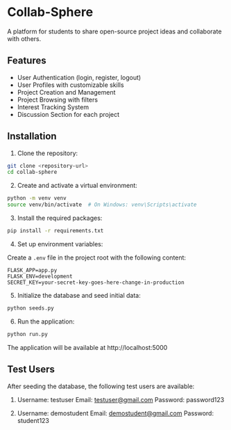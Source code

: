 
# Collab-Sphere

A platform for students to share open-source project ideas and collaborate with others.

## Features

- User Authentication (login, register, logout)
- User Profiles with customizable skills
- Project Creation and Management
- Project Browsing with filters
- Interest Tracking System
- Discussion Section for each project

## Installation

1. Clone the repository:

```bash
git clone <repository-url>
cd collab-sphere
```

2. Create and activate a virtual environment:

```bash
python -m venv venv
source venv/bin/activate  # On Windows: venv\Scripts\activate
```

3. Install the required packages:

```bash
pip install -r requirements.txt
```

4. Set up environment variables:

Create a `.env` file in the project root with the following content:

```
FLASK_APP=app.py
FLASK_ENV=development
SECRET_KEY=your-secret-key-goes-here-change-in-production
```

5. Initialize the database and seed initial data:

```bash
python seeds.py
```

6. Run the application:

```bash
python run.py
```

The application will be available at http://localhost:5000

## Test Users

After seeding the database, the following test users are available:

1. Username: testuser
   Email: testuser@gmail.com
   Password: password123

2. Username: demostudent
   Email: demostudent@gmail.com
   Password: student123